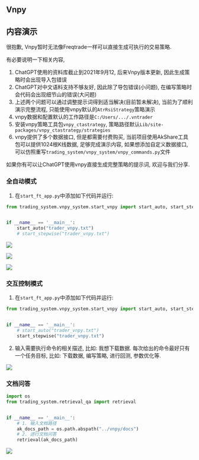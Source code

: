 ## Vnpy

## 内容演示
很抱歉, Vnpy暂时无法像Freqtrade一样可以直接生成可执行的交易策略. 

有必要说明一下相关内容, 
1. ChatGPT使用的资料库截止到2021年9月12, 后来Vnpy版本更新, 因此生成策略时会出现导入包错误
2. ChatGPT对中文语料支持不够友好, 因此除了导包错误(小问题), 在编写策略时会代码会出现细节山的错误(大问题)
3. 上述两个问题可以通过调整提示词得到适当解决(目前暂未解决), 当前为了顺利演示完整流程, 只能使用vnpy默认的`AtrRsiStrategy`策略演示
4. vnpy数据和配置默认的工作路径是`C:/Users/.../.vntrader`
5. 安装vnpy策略工具包`vnpy_ctastrategy`, 策略路径默认`Lib/site-packages/vnpy_ctastrategy/strategies`
6. vnpy提供了多个数据接口, 但是都需要付费购买, 当前项目使用AkShare工具包可以提供1024根K线数据, 足够完成演示内容, 如果想添加自定义数据接口, 可以仿照重写`trading_system/vnpy_system/vnpy_commands.py`文件

如果你有可以让ChatGPT使用vnpy直接生成完整策略的提示词, 欢迎与我们分享.

### 全自动模式

1. 在`start_ft_app.py`中添加如下代码并运行:
```python
from trading_system.vnpy_system.start_vnpy import start_auto, start_stepwise


if __name__ == '__main__':
    start_auto("trader_vnpy.txt")
    # start_stepwise("trader_vnpy.txt")
```

![](../pics/202307082005.png)

![](../pics/202307082006.png)

![](../pics/202307082007.png)

### 交互控制模式
1. 在`start_ft_app.py`中添加如下代码并运行:
```python
from trading_system.vnpy_system.start_vnpy import start_auto, start_stepwise


if __name__ == '__main__':
    # start_auto("trader_vnpy.txt")
    start_stepwise("trader_vnpy.txt")
```
2. 输入需要执行命令的相关描述, 比如: 我想下载数据. 每次给出的命令最好只有一个任务目标, 比如: 下载数据, 编写策略, 进行回测, 参数优化等. 

![](../pics/202307082009.png)

### 文档问答

```python
import os
from trading_system.retrieval_qa import retrieval


if __name__ == '__main__':
    # 1. 输入文档路径
    ak_docs_path = os.path.abspath("../vnpy/docs")
    # 2. 进行文档问答
    retrieval(ak_docs_path)
```

![](../pics/202307082014.png)
